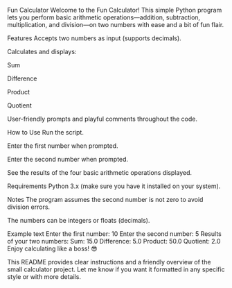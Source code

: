 Fun Calculator
Welcome to the Fun Calculator! This simple Python program lets you perform basic arithmetic operations—addition, subtraction, multiplication, and division—on two numbers with ease and a bit of fun flair.

Features
Accepts two numbers as input (supports decimals).

Calculates and displays:

Sum

Difference

Product

Quotient

User-friendly prompts and playful comments throughout the code.

How to Use
Run the script.

Enter the first number when prompted.

Enter the second number when prompted.

See the results of the four basic arithmetic operations displayed.

Requirements
Python 3.x (make sure you have it installed on your system).

Notes
The program assumes the second number is not zero to avoid division errors.

The numbers can be integers or floats (decimals).

Example
text
Enter the first number: 10
Enter the second number: 5
Results of your two numbers:
Sum: 15.0
Difference: 5.0
Product: 50.0
Quotient: 2.0
Enjoy calculating like a boss! 😎

This README provides clear instructions and a friendly overview of the small calculator project. Let me know if you want it formatted in any specific style or with more details.
